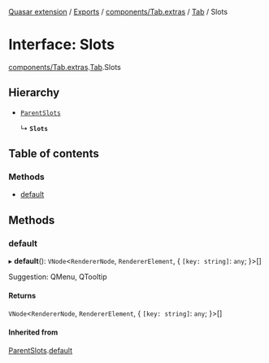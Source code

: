 [Quasar extension](../index.md) / [Exports](../modules.md) / [components/Tab.extras](../modules/components_Tab_extras.md) / [Tab](../modules/components_Tab_extras.Tab.md) / Slots

# Interface: Slots

[components/Tab.extras](../modules/components_Tab_extras.md).[Tab](../modules/components_Tab_extras.Tab.md).Slots

## Hierarchy

- [`ParentSlots`](components_Tab_extras.Tab.ParentSlots.md)

  ↳ **`Slots`**

## Table of contents

### Methods

- [default](components_Tab_extras.Tab.Slots.md#default)

## Methods

### default

▸ **default**(): `VNode`<`RendererNode`, `RendererElement`, { `[key: string]`: `any`;  }\>[]

Suggestion: QMenu, QTooltip

#### Returns

`VNode`<`RendererNode`, `RendererElement`, { `[key: string]`: `any`;  }\>[]

#### Inherited from

[ParentSlots](components_Tab_extras.Tab.ParentSlots.md).[default](components_Tab_extras.Tab.ParentSlots.md#default)
